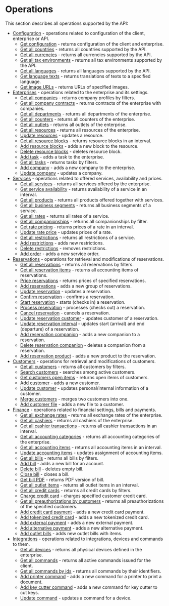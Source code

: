 # Operations

This section describes all operations supported by the API:

* [Configuration](configuration.md) - operations related to configuration of the client, enterprise or API.
  * [Get configuration](configuration.md#get-configuration) - returns configuration of the client and enterprise.
  * [Get all countries](configuration.md#get-all-countries) - returns all countries supported by the API.
  * [Get all currencies](configuration.md#get-all-currencies) - returns all currencies supported by the API.
  * [Get all tax environments](configuration.md#get-all-tax-environments) - returns all tax environments supported by the API.
  * [Get all languages](configuration.md#get-all-languages) - returns all languages supported by the API.
  * [Get language texts](configuration.md#get-language-texts) - returns translations of texts to a specified language.
  * [Get image URLs](configuration.md#get-image-urls) - returns URLs of specified images.
* [Enterprises](enterprises.md) - operations related to the enterprise and its settings.
  * [Get all companies](enterprises.md#get-all-companies) - returns company profiles by filters.
  * [Get all company contracts](enterprises.md#get-all-company-contracts) - returns contracts of the enterprise with companies.
  * [Get all departments](enterprises.md#get-all-departments) - returns all departments of the enterprise.
  * [Get all counters](enterprises.md#get-all-counters) - returns all counters of the enterprise.
  * [Get all outlets](enterprises.md#get-all-outlets) - returns all outlets of the enterprise.
  * [Get all resources](enterprises.md#get-all-resources) - returns all resources of the enterprise.
  * [Update resources](enterprises.md#update-resources) - updates a resource.
  * [Get all resource blocks](enterprises.md#get-all-resource-blocks) - returns resource blocks in an interval.
  * [Add resource blocks](enterprises.md#add-resource-block) - adds a new block to the resource.
  * [Delete resource blocks](enterprises.md#delete-resource-blocks) - deletes resource block.
  * [Add task](enterprises.md#add-task) - adds a task to the enterprise.
  * [Get all tasks](enterprises.md#get-all-tasks) - returns tasks by filters.
  * [Add company](enterprises.md#add-company) - adds a new company to the enterprise.
  * [Update company](enterprises.md#update-company) - updates a company.
* [Services](services.md) - operations related to offered services, availability and prices.
  * [Get all services](services.md#get-all-services) - returns all services offered by the enterprise.
  * [Get service availability](services.md#get-service-availability) - returns availability of a service in an interval.
  * [Get all products](services.md#get-all-products) - returns all products offered together with services.
  * [Get all business segments](services.md#get-all-business-segments) - returns all business segments of a service.
  * [Get all rates](services.md#get-all-rates) - returns all rates of a service.
  * [Get all companionships](services.md#get-all-companionships) - returns all companionships by filter.
  * [Get rate pricing](services.md#get-rate-pricing) - returns prices of a rate in an interval.
  * [Update rate price](services.md#update-rate-price) - updates prices of a rate.
  * [Get all restrictions](services.md#get-all-restrictions) - returns all restrictions of a service.
  * [Add restrictions](services.md#add-restrictions) - adds new restrictions.
  * [Delete restrictions](services.md#delete-restrictions) - removes restrictions.
  * [Add order](services.md#add-order) - adds a new service order.
* [Reservations](reservations.md) - operations for retrieval and modifications of reservations.
  * [Get all reservations](reservations.md#get-all-reservations) - returns all reservations by filters.
  * [Get all reservation items](reservations.md#get-all-reservation-items) - returns all accounting items of reservations. 
  * [Price reservations](reservations.md#price-reservations) - returns prices of specified reservations.
  * [Add reservations](reservations.md#add-reservations) - adds a new group of reservations.
  * [Update reservation](reservations.md#update-reservation) - updates a reservation.
  * [Confirm reservation](reservations.md#confirm-reservation) - confirms a reservation.
  * [Start reservation](reservations.md#start-reservation) - starts \(checks in\) a reservation.
  * [Process reservation](reservations.md#process-reservation) - processes \(checks out\) a reservation.
  * [Cancel reservation](reservations.md#cancel-reservation) - cancels a reservation.
  * [Update reservation customer](reservations.md#update-reservation-customer) - updates customer of a reservation.
  * [Update reservation interval](reservations.md#update-reservation-interval) - updates start \(arrival\) and end \(departure\) of a reservation.
  * [Add reservation companion](reservations.md#add-reservation-companion) - adds a new companion to a reservation.
  * [Delete reservation companion](reservations.md#delete-reservation-companion) - deletes a companion from a reservation.
  * [Add reservation product](reservations.md#add-reservation-product) - adds a new product to the reservation.
* [Customers](customers.md) - operations for retrieval and modifications of customers.
  * [Get all customers](customers.md#get-all-customers) - returns all customers by filters.
  * [Search customers](customers.md#search-customers) - searches among active customers.
  * [Get customers open items](customers.md#get-customers-open-items) - returns open items of customers.
  * [Add customer](customers.md#add-customer) - adds a new customer.
  * [Update customer](customers.md#update-customer) - updates personal/internal information of a customer.
  * [Merge customers](customers.md#merge-customers) - merges two customers into one.
  * [Add customer file](customers.md#add-customer-file) - adds a new file to a customer.
* [Finance](finance.md) - operations related to financial settings, bills and payments.
  * [Get all exchange rates](finance.md#get-all-exchange-rates) - returns all exchange rates of the enterprise.
  * [Get all cashiers](finance.md#get-all-cashiers) - returns all cashiers of the enterprise.
  * [Get all cashier transactions](finance.md#get-all-cashier-transactions) - returns all cashier transactions in an interval.
  * [Get all accounting categories](finance.md#get-all-accounting-categories) - returns all accounting categories of the enterprise.
  * [Get all accounting items](finance.md#get-all-accounting-items) - returns all accounting items in an interval.
  * [Update accounting items](finance.md#update-accounting-items) - updates assignment of accounting items.
  * [Get all bills](finance.md#get-all-bills) - returns all bills by filters.
  * [Add bill](finance.md#add-bill) - adds a new bill for an account.
  * [Delete bill](finance.md#delete-bill) - deletes empty bill.
  * [Close bill](finance.md#close-bill) - closes a bill.
  * [Get bill PDF](finance.md#get-bill-pdf) - returns PDF version of bill.
  * [Get all outlet items](finance.md#get-all-outlet-items) - returns all outlet items in an interval.
  * [Get all credit cards](finance.md#get-all-credit-cards) - returns all credit cards by filters.
  * [Charge credit card](finance.md#charge-credit-card) - charges specified customer credit card.
  * [Get all preauthorizations by customers](finance.md#get-all-preauthorizations-by-customers) - returns all preauthorizations of the specified customers.
  * [Add credit card payment](finance.md#add-credit-card-payment) - adds a new credit card payment.
  * [Add tokenized credit card](finance.md#add-tokenized-credit-card) - adds a new tokenized credit card.
  * [Add external payment](finance.md#add-external-payment) - adds a new external payment.
  * [Add alternative payment](finance.md#add-alternative-payment) - adds a new alternative payment.
  * [Add outlet bills](finance.md#add-outlet-bills) - adds new outlet bills with items.
* [Integrations](integrations.md) - operations related to integrations, devices and commands to them.
  * [Get all devices](integrations.md#get-all-devices) - returns all physical devices defined in the enterprise.
  * [Get all commands](integrations.md#get-all-commands) - returns all active commands issued for the client.
  * [Get all commands by ids](integrations.md#get-all-commands-by-ids) - returns all commands by their identifiers.
  * [Add printer command](integrations.md#add-printer-command) - adds a new command for a printer to print a document.
  * [Add key cutter command](integrations.md#add-key-cutter-command) - adds a new command for key cutter to cut keys.
  * [Update command](integrations.md#update-command) - updates a command for a device.

